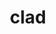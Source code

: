 ---
category: 4-letters
denotation: null
name: clad
reference_link: https://www.etymonline.com/word/clad
root_language: null
root_name: null
title: clad
type: free
word_sums:
- respelling: clad
  sum: 'Clad + '
---